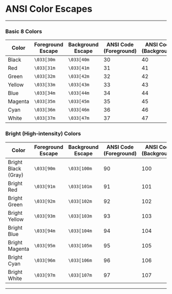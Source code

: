 # ANSI Color Escapes
---

### Basic 8 Colors

| Color                | Foreground Escape | Background Escape | ANSI Code (Foreground) | ANSI Code (Background) |
|----------------------|-------------------|---------------------|------------------------|------------------------|
| Black                | `\033[30m`        | `\033[40m`          | 30                     | 40                     |
| Red                  | `\033[31m`        | `\033[41m`          | 31                     | 41                     |
| Green                | `\033[32m`        | `\033[42m`          | 32                     | 42                     |
| Yellow               | `\033[33m`        | `\033[43m`          | 33                     | 43                     |
| Blue                 | `\033[34m`        | `\033[44m`          | 34                     | 44                     |
| Magenta              | `\033[35m`        | `\033[45m`          | 35                     | 45                     |
| Cyan                 | `\033[36m`        | `\033[46m`          | 36                     | 46                     |
| White                | `\033[37m`        | `\033[47m`          | 37                     | 47                     |

### Bright (High-intensity) Colors

| Color                | Foreground Escape | Background Escape | ANSI Code (Foreground) | ANSI Code (Background) |
|----------------------|-------------------|---------------------|------------------------|------------------------|
| Bright Black (Gray)  | `\033[90m`        | `\033[100m`         | 90                     | 100                    |
| Bright Red           | `\033[91m`        | `\033[101m`         | 91                     | 101                    |
| Bright Green         | `\033[92m`        | `\033[102m`         | 92                     | 102                    |
| Bright Yellow        | `\033[93m`        | `\033[103m`         | 93                     | 103                    |
| Bright Blue          | `\033[94m`        | `\033[104m`         | 94                     | 104                    |
| Bright Magenta       | `\033[95m`        | `\033[105m`         | 95                     | 105                    |
| Bright Cyan          | `\033[96m`        | `\033[106m`         | 96                     | 106                    |
| Bright White         | `\033[97m`        | `\033[107m`         | 97                     | 107                    |

--- 
